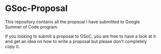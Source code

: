 # GSoc-Proposal

This repository contains all the propsoal I have submitted to Google Summer of Code program.

If you looking to submit a proposal to GSoC, you are free to have a look at it and get an idea on how to write a proposal but please don't completely copy it. 
